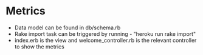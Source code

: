 # Metrics

* Data model can be found in db/schema.rb
* Rake import task can be triggered by running - "heroku run rake import"
* index.erb is the view and welcome_controller.rb is the relevant controller to show the metrics
